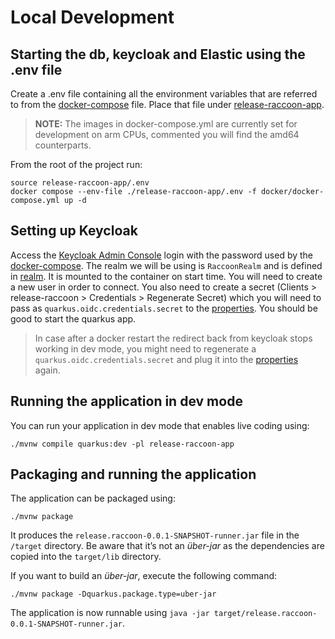 # Local Development

## Starting the db, keycloak and Elastic using the .env file
Create a .env file containing all the environment variables that are referred to from the [docker-compose](docker/docker-compose.yml) file.
Place that file under [release-raccoon-app](release-raccoon-app).

> **NOTE:**  The images in docker-compose.yml are currently set for development on arm CPUs, commented you will find the amd64 counterparts.

From the root of the project run:
```shell script
source release-raccoon-app/.env
docker compose --env-file ./release-raccoon-app/.env -f docker/docker-compose.yml up -d
```

## Setting up Keycloak
Access the [Keycloak Admin Console](http://127.0.0.1:${KEYCLOAK_PORT}/auth/admin) login with the password used by the [docker-compose](docker/docker-compose.yml).
The realm we will be using is `RaccoonRealm` and is defined in [realm](docker/keycloak_init/realm-export.json).
It is mounted to the container on start time.
You will need to create a new user in order to connect.
You also need to create a secret (Clients > release-raccoon > Credentials > Regenerate Secret) which you will need to pass as `quarkus.oidc.credentials.secret` to the [properties](release-raccoon-app/src/main/resources/application.properties).
You should be good to start the quarkus app.

> In case after a docker restart the redirect back from keycloak stops working in dev mode, you might need to regenerate a `quarkus.oidc.credentials.secret` and plug it into the [properties](release-raccoon-app/src/main/resources/application.properties) again.


## Running the application in dev mode

You can run your application in dev mode that enables live coding using:

```shell script
./mvnw compile quarkus:dev -pl release-raccoon-app
```

## Packaging and running the application

The application can be packaged using:

```shell script
./mvnw package
```

It produces the `release.raccoon-0.0.1-SNAPSHOT-runner.jar` file in the `/target` directory. Be
aware that it’s not an _über-jar_ as the dependencies are copied into the `target/lib` directory.

If you want to build an _über-jar_, execute the following command:

```shell script
./mvnw package -Dquarkus.package.type=uber-jar
```

The application is now runnable using `java -jar target/release.raccoon-0.0.1-SNAPSHOT-runner.jar`.

